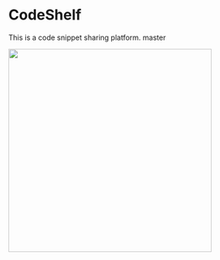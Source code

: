 # CodeShelf
This is a code snippet sharing platform.
master

<img src="https://raw.githubusercontent.com/VRamazing/CodeShelf/master/CodeShareLogo.svg?sanitize=true" width="400" height="400">

